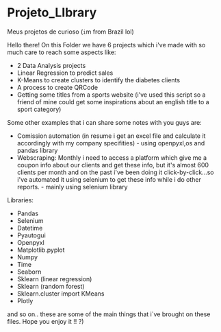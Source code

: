 # Projeto_LIbrary
Meus projetos de curioso (`i`m from Brazil lol)

Hello there!
On this Folder we have 6 projects which i've made with so much care to reach some aspects like:
 - 2 Data Analysis projects
 - Linear Regression to predict sales
 - K-Means to create clusters to identify the diabetes clients
 - A process to create QRCode
 - Getting some titles from a sports website (i've used this script so a friend of mine could get some inspirations about an english title to a sport category)
 
 Some other examples that i can share some notes with you guys are:
 - Comission automation (in resume i get an excel file and calculate it accordingly with my company specifities) - using openpyxl,os and pandas library
 - Webscraping: Monthly i need to access a platform which give me a coupon info about our clients and get these info, but it's almost 600 clients per month and on the past i've been doing it click-by-click...so i've automated it using selenium to get these info while i do other reports. - mainly using selenium library
 
 Libraries:
- Pandas
- Selenium
- Datetime
- Pyautogui
- Openpyxl
- Matplotlib.pyplot
- Numpy
- Time
- Seaborn
- Sklearn (linear regression)
- Sklearn (random forest)
- Sklearn.cluster import KMeans
- Plotly

and so on.. these are some of the main things that i`ve brought on these files.
Hope you enjoy it !!
?)
